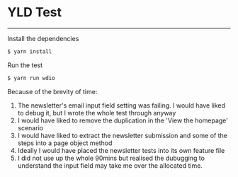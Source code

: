 # YLD Test

---

Install the dependencies

```sh
$ yarn install
```
Run the test
```sh
$ yarn run wdio
```

Because of the brevity of time:

1.  The newsletter's email input field setting was failing. I would have liked to debug it, but I wrote the whole test through anyway
2.  I would have liked to remove the duplication in the 'View the homepage' scenario
3.  I would have liked to extract the newsletter submission and some of the steps into a page object method
4.  Ideally I would have placed the newsletter tests into its own feature file
5.  I did not use up the whole 90mins but realised the dubugging to understand the input field may take me over the allocated time.
